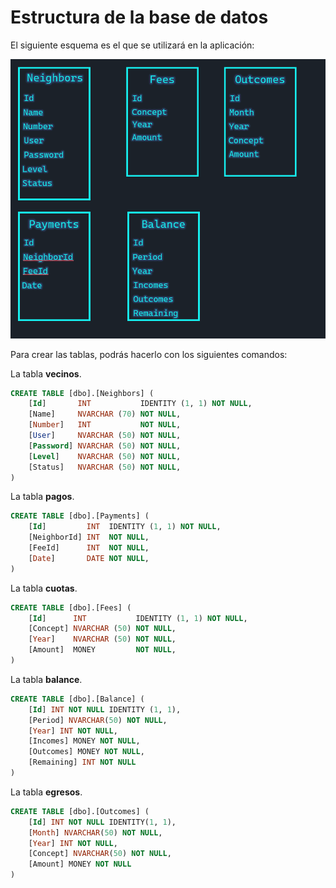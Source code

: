 # Estructura de la base de datos

El siguiente esquema es el que se utilizará en la aplicación:

![Database Schema](./assets/database.png)

Para crear las tablas, podrás hacerlo con los siguientes comandos:

La tabla **vecinos**.

```sql
CREATE TABLE [dbo].[Neighbors] (
    [Id]       INT           IDENTITY (1, 1) NOT NULL,
    [Name]     NVARCHAR (70) NOT NULL,
    [Number]   INT           NOT NULL,
    [User]     NVARCHAR (50) NOT NULL,
    [Password] NVARCHAR (50) NOT NULL,
    [Level]    NVARCHAR (50) NOT NULL,
    [Status]   NVARCHAR (50) NOT NULL,
)
```

La tabla **pagos**.

```sql
CREATE TABLE [dbo].[Payments] (
    [Id]         INT  IDENTITY (1, 1) NOT NULL,
    [NeighborId] INT  NOT NULL,
    [FeeId]      INT  NOT NULL,
    [Date]       DATE NOT NULL,
)
```

La tabla **cuotas**.

```sql
CREATE TABLE [dbo].[Fees] (
    [Id]      INT           IDENTITY (1, 1) NOT NULL,
    [Concept] NVARCHAR (50) NOT NULL,
    [Year]    NVARCHAR (50) NOT NULL,
    [Amount]  MONEY         NOT NULL,
)
```

La tabla **balance**.

```sql
CREATE TABLE [dbo].[Balance] (
    [Id] INT NOT NULL IDENTITY (1, 1), 
    [Period] NVARCHAR(50) NOT NULL, 
    [Year] INT NOT NULL, 
    [Incomes] MONEY NOT NULL, 
    [Outcomes] MONEY NOT NULL, 
    [Remaining] INT NOT NULL
)
```

La tabla **egresos**.

```sql
CREATE TABLE [dbo].[Outcomes] (
    [Id] INT NOT NULL IDENTITY(1, 1), 
    [Month] NVARCHAR(50) NOT NULL, 
    [Year] INT NOT NULL, 
    [Concept] NVARCHAR(50) NOT NULL, 
    [Amount] MONEY NOT NULL
)
```
